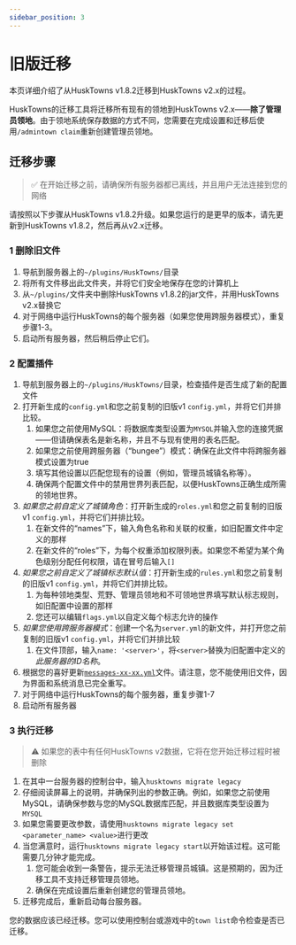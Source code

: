 ```yaml
---
sidebar_position: 3
---
```


# 旧版迁移

本页详细介绍了从HuskTowns v1.8.2迁移到HuskTowns v2.x的过程。

HuskTowns的迁移工具将迁移所有现有的领地到HuskTowns v2.x——**除了管理员领地**。由于领地系统保存数据的方式不同，您需要在完成设置和迁移后使用`/admintown claim`重新创建管理员领地。

## 迁移步骤
> ✅ 在开始迁移之前，请确保所有服务器都已离线，并且用户无法连接到您的网络

请按照以下步骤从HuskTowns v1.8.2升级。如果您运行的是更早的版本，请先更新到HuskTowns v1.8.2，然后再从v2.x迁移。

### 1 删除旧文件
1. 导航到服务器上的`~/plugins/HuskTowns/`目录
2. 将所有文件移出此文件夹，并将它们安全地保存在您的计算机上
3. 从`~/plugins/`文件夹中删除HuskTowns v1.8.2的jar文件，并用HuskTowns v2.x替换它
4. 对于网络中运行HuskTowns的每个服务器（如果您使用跨服务器模式），重复步骤1-3。
5. 启动所有服务器，然后稍后停止它们。

### 2 配置插件
1. 导航到服务器上的`~/plugins/HuskTowns/`目录，检查插件是否生成了新的配置文件
2. 打开新生成的`config.yml`和您之前复制的旧版v1 `config.yml`，并将它们并排比较。
   1. 如果您之前使用MySQL：将数据库类型设置为`MYSQL`并输入您的连接凭据——但请确保表名是新名称，并且不与现有使用的表名匹配。
   2. 如果您之前使用跨服务器（“bungee”）模式：确保在此文件中将跨服务器模式设置为true
   3. 填写其他设置以匹配您现有的设置（例如，管理员城镇名称等）。
   4. 确保两个配置文件中的禁用世界列表匹配，以便HuskTowns正确生成所需的领地世界。
3. *如果您之前自定义了城镇角色*：打开新生成的`roles.yml`和您之前复制的旧版v1 `config.yml`，并将它们并排比较。
   1. 在新文件的“names”下，输入角色名称和关联的权重，如旧配置文件中定义的那样
   2. 在新文件的“roles”下，为每个权重添加权限列表。如果您不希望为某个角色级别分配任何权限，请在冒号后输入`[]`
4. *如果您之前自定义了城镇标志默认值*：打开新生成的`rules.yml`和您之前复制的旧版v1 `config.yml`，并将它们并排比较。
   1. 为每种领地类型、荒野、管理员领地和不可领地世界填写默认标志规则，如旧配置中设置的那样
   2. 您还可以编辑`flags.yml`以自定义每个标志允许的操作
5. *如果您使用跨服务器模式*：创建一个名为`server.yml`的新文件，并打开您之前复制的旧版v1 `config.yml`，并将它们并排比较
   1. 在文件顶部，输入`name: '<server>'`，将`<server>`替换为旧配置中定义的*此服务器的ID名称*。
6. 根据您的喜好更新[`messages-xx-xx.yml`](config-files)文件。请注意，您不能使用旧文件，因为界面和系统消息已完全重写。
7. 对于网络中运行HuskTowns的每个服务器，重复步骤1-7
8. 启动所有服务器

### 3 执行迁移
> ⚠️ 如果您的表中有任何HuskTowns v2数据，它将在您开始迁移过程时被删除

1. 在其中一台服务器的控制台中，输入`husktowns migrate legacy`
2. 仔细阅读屏幕上的说明，并确保列出的参数正确。例如，如果您之前使用MySQL，请确保参数与您的MySQL数据库匹配，并且数据库类型设置为`MYSQL`
3. 如果您需要更改参数，请使用`husktowns migrate legacy set <parameter_name> <value>`进行更改
4. 当您满意时，运行`husktowns migrate legacy start`以开始该过程。这可能需要几分钟才能完成。
   1. 您可能会收到一条警告，提示无法迁移管理员城镇。这是预期的，因为迁移工具不支持迁移管理员领地。
   2. 确保在完成设置后重新创建您的管理员领地。
5. 迁移完成后，重新启动每台服务器。

您的数据应该已经迁移。您可以使用控制台或游戏中的`town list`命令检查是否已迁移。
